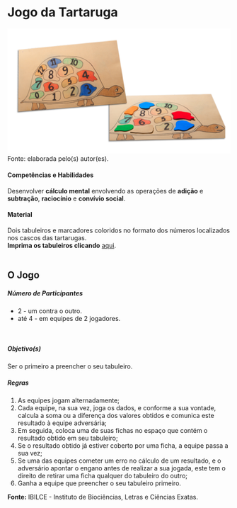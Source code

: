 # Jogo da Tartaruga  

![Jogo da Tartaruga](/imagens/jogos/jogo-da-tartaruga.jpg "Jogo da Tartaruga")  
Fonte: elaborada pelo(s) autor(es).   

#### <i class="fa fa-child"></i> Competências e Habilidades  
Desenvolver **cálculo mental** envolvendo as operações de **adição** e **subtração**, **raciocínio** e **convívio social**.
<br/>
#### <i class="fa fa-scissors"></i> Material  
Dois tabuleiros e marcadores coloridos no formato dos números localizados nos cascos das tartarugas.  
**Imprima os tabuleiros clicando** [aqui](http://www.ibilce.unesp.br/Home/Departamentos/Matematica/labmat/jogo_da_tartaruga.pdf).  
<br/>
## <div class="row text-center">O Jogo</div>  
##### <i class="fa fa-users"></i> Número de Participantes  
- 2 - um contra o outro.  
- até 4 - em equipes de 2 jogadores.  
<br/>  

##### <i class="fa fa-trophy"></i> Objetivo(s)  
Ser o primeiro a preencher o seu tabuleiro.
<br/>
##### <i class="fa fa-thumb-tack"></i> Regras  
1.	As equipes jogam alternadamente;  
2.	Cada equipe, na sua vez, joga os dados, e conforme a sua vontade, calcula a soma ou a diferença dos valores obtidos e comunica este resultado à equipe adversária;  
3.	Em seguida, coloca uma de suas fichas no espaço que contém o resultado obtido em seu tabuleiro;  
4.	Se o resultado obtido já estiver coberto por uma ficha, a equipe passa a sua vez;  
5.	Se uma das equipes cometer um erro no cálculo de um resultado, e o adversário apontar o engano antes de realizar a sua jogada, este tem o direito de retirar uma ficha qualquer do tabuleiro do outro;  
6.	Ganha a equipe que preencher o seu tabuleiro primeiro.<br/>  

**Fonte:** IBILCE - Instituto de Biociências, Letras e Ciências Exatas.  
<br/>  
<br/>  
